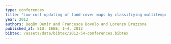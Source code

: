 ```yaml
---
type: conferences
title: "Low-cost updating of land-cover maps by classifiying multitemporal remote sensing images"
year: 2012
authors: Begüm Demir and Francesca Bovolo and Lorenzo Bruzzone
published_at: SIU. IEEE, 1–4, 2012
bibtex: /assets/data/bibtex/2012-54-conferences.bibtex 
---
```

